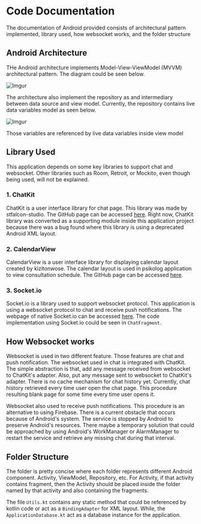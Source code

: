 # Code Documentation
The documentation of Android provided consists of architectural pattern implemented, library used, how websocket works, and the folder structure

## Android Architecture
THe Android architecture implements Model-View-ViewModel (MVVM) architectural pattern. The diagram could be seen below.

![Imgur](https://i.imgur.com/BHy2IeG.png)

The architecture also implement the repository as and intermediary between data source and view model. Currently, the repository contains live data variables model as seen below.

![Imgur](https://imgur.com/2M3oi4w.png)

Those variables are referenced by live data variables inside view model

## Library Used
This application depends on some key libraries to support chat and websocket. Other libraries such as Room, Retroit, or Mockito, even though being used, will not be explained.

### 1. ChatKit
ChatKit is a user interface library for chat page. This library was made by stfalcon-studio. The GitHub page can be accessed [here](https://github.com/stfalcon-studio/ChatKit). Right now, ChatKit library was converted as a supporting module inside this application project because there was a bug found where this library is using a deprecated Android XML layout.

### 2. CalendarView
CalendarView is a user interface library for displaying calendar layout created by kizitonwose. The calendar layout is used in psikolog application to view consultation schedule. The GitHub page can be accessed [here](https://github.com/kizitonwose/CalendarView).

### 3. Socket.io
Socket.io is a library used to support websocket protocol. This application is using a websocket protocol to chat and receive push notifications. The webpage of native Socket.io can be accessed [here](https://socket.io/blog/native-socket-io-and-android/). The code implementation using Socket.io could be seen in `ChatFragment`.

## How Websocket works
Websocket is used in two different feature. Those features are chat and push notification. The websocket used in chat is integrated with ChatKit. The simple abstraction is that, add any message received from websocket to ChatKit's adapter. Also, put any message sent to websocket to ChatKit's adapter. There is no cache mechanism for chat history yet. Currently, chat history retrieved every time user open the chat page. This procedure resulting blank page for some time every time user opens it.

Websocket also used to receive push notifications. This procedure is an alternative to using Firebase. There is a current obstacle that occurs because of Android's system. The service is stopped by Android to preserve Android's resources. There maybe a temporary solution that could be approached by using Android's WorkManager or AlarmManager to restart the service and retrieve any missing chat during that interval.

## Folder Structure
The folder is pretty concise where each folder represents different Android component. Activity, ViewModel, Repository, etc. For Activity, if that activity contains fragment, then the Activity should be placed inside the folder named by that activity and also containing the fragments.

The file `Utils.kt` contains any static method that could be referenced by kotlin code or act as a `BindingAdapter` for XML layout. While, the `ApplicationDatabase.kt` act as a database instance for the application.


